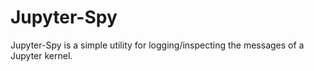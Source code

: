 # Jupyter-Spy

Jupyter-Spy is a simple utility for logging/inspecting the messages
of a Jupyter kernel.
